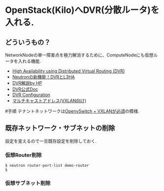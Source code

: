 # OpenStack(Kilo)へDVR(分散ルータ)を入れる.
## どういうもの？
 NetworkNodeの単一障害点を極力解消するために、ComputeNodeにも仮想ルータを入れる機能.  
  
* [High Availability using Distributed Virtual Routing (DVR)](http://docs.openstack.org/networking-guide/deploy_scenario2.html)  
* [Neutronの新機能！DVRとL3HA](http://www.school.ctc-g.co.jp/columns/nakai/nakai57.html)  
* [DVR解説by HP](http://www.slideshare.net/ToruMakabe/20-openstack-neutron-deep-dive-dvr)  
* [DVR公式Doc](http://www.slideshare.net/ToruMakabe/20-openstack-neutron-deep-dive-dvr)  
* [DVR Configuration](http://docs.openstack.org/kilo/config-reference/content/networking-options-dvr.html)  
* [マルチキャストアドレス(VXLAN向け)](http://www.infraexpert.com/study/multicast2.htm)

#手順
 テナントネットワークは[OpenvSwitch + VXLANが必須](http://docs.openstack.org/networking-guide/deploy_scenario2.html)の模様.

## 既存ネットワーク・サブネットの削除
設定を変えるので一旦既存設定を削除しておく.

### 仮想Router削除
```
$ neutron router-port-list demo-router
$ 
```

### 仮想サブネット削除
### 
